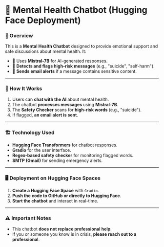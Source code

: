 # 🧠 Mental Health Chatbot (Hugging Face Deployment)

### 🌟 Overview
This is a **Mental Health Chatbot** designed to provide emotional support and safe discussions about mental health. It:
- 💬 Uses **Mistral-7B** for AI-generated responses.
- 🛑 **Detects and flags high-risk messages** (e.g., "suicide", "self-harm").
- 📧 **Sends email alerts** if a message contains sensitive content.

---
### 🚀 How It Works
1. Users can **chat with the AI** about mental health.
2. The chatbot **processes messages** using **Mistral-7B**.
3. The **Safety Checker** scans for **high-risk words** (e.g., "suicide").
4. If flagged, **an email alert is sent**.

---
### 🏗️ Technology Used
- **Hugging Face Transformers** for chatbot responses.
- **Gradio** for the user interface.
- **Regex-based safety checker** for monitoring flagged words.
- **SMTP (Gmail)** for sending emergency alerts.

---
### 🖥️ Deployment on Hugging Face Spaces
1. **Create a Hugging Face Space** with `Gradio`.
2. **Push the code to GitHub or directly to Hugging Face**.
3. **Start the chatbot** and interact in real-time.

---
### ⚠️ Important Notes
- This chatbot **does not replace professional help**.
- If you or someone you know is in crisis, **please reach out to a professional**.
